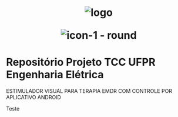 <h1 align="center"> 
  
  ![logo](https://user-images.githubusercontent.com/68348489/219882536-5eac00b5-36a6-4623-9b6d-2da11d330a56.png)

![icon-1 - round](https://user-images.githubusercontent.com/68348489/209564606-2c044531-e704-4455-9494-b960bc8d6909.png)



</h1>



# Repositório Projeto TCC UFPR Engenharia Elétrica
ESTIMULADOR VISUAL PARA TERAPIA EMDR COM CONTROLE POR APLICATIVO ANDROID

Teste

